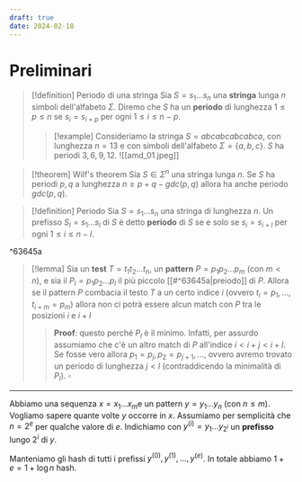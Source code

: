 ```yaml
---
draft: true
date: 2024-02-18
---
```


# Preliminari
> [!definition] Periodo di una stringa
> Sia $S = s_1 \dots s_n$ una **stringa** lunga $n$ simboli dell'alfabeto $\Sigma$.
> Diremo che $S$ ha un **periodo** di lunghezza $1 \leq p \leq n$ se $s_i = s_{i+p}$ per ogni $1 \leq i \leq n-p$.
> > [!example]
> > Consideriamo la stringa $S = abcabcabcabca$, con lunghezza $n = 13$ e con simboli dell'alfabeto $\Sigma = \{a,b,c\}$.
> > $S$ ha periodi $3,6,9,12$.
> > ![[amd_01.jpeg]]

> [!theorem] Wilf's theorem
> Sia $S \in \Sigma^n$ una stringa lunga $n$.
> Se $S$ ha periodi $p,q$ a lunghezza $n \geq p+q-gdc(p,q)$ allora ha anche periodo $gdc(p,q)$.


> [!definition] Periodo
> Sia $S = s_1 \dots s_n$ una stringa di lunghezza $n$.
> Un prefisso $S_l = s_1 \dots s_l$ di $S$ è detto **periodo** di $S$ se e solo se $s_i = s_{i+l}$ per ogni $1 \leq i \leq n-l$.

^63645a


> [!lemma]
> Sia un **test** $T = t_1t_2 \dots t_n$, un **pattern** $P = p_1 p_2 \dots p_m$ (con $m < n$), e sia il $P_l = p_1p_2\dots p_l$ il più piccolo [[#^63645a|preiodo]] di $P$.
> Allora se il pattern $P$ combacia il testo $T$ a un certo indice $i$ (ovvero $t_i = p_1, ..., t_{i+m} = p_m$) allora non ci potrà essere alcun match con $P$ tra le posizioni $i$ e $i + l$
> 
> > **Proof**: questo perché $P_l$ è il minimo.
> > Infatti, per assurdo assumiamo che c'è un altro match di $P$ all'indice $i < i+j < i + l$.
> > Se fosse vero allora $p_1 = p_j, p_2 = p_{j+1}, ...$, ovvero avremo trovato un periodo di lunghezza $j < l$ (contraddicendo la minimalità di $P_l$). $\square$

------
Abbiamo una sequenza $x =x_1 ... x_m$e un pattern $y = y_1 ... y_n$ (con $n \leq m$). 
Vogliamo sapere quante volte $y$ occorre in $x$.
Assumiamo per semplicità che $n = 2^e$ per qualche valore di $e$.
Indichiamo con $y^{(i)} = y_1 ... y_{2^i}$ un **prefisso** lungo $2^i$ di $y$.

Manteniamo gli hash di tutti i prefissi $y^{(0)}, y^{(1)}, ..., y^{(e)}$.
In totale abbiamo $1+e = 1 + \log{n}$ hash.

